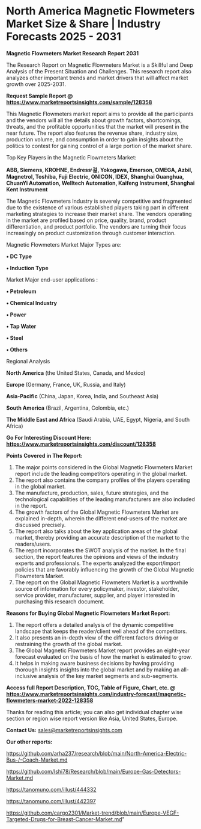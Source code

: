 # North America Magnetic Flowmeters Market Size & Share | Industry Forecasts 2025 - 2031

<strong>Magnetic Flowmeters Market Research Report 2031</strong>

The Research Report on Magnetic Flowmeters Market is a Skillful and Deep Analysis of the Present Situation and Challenges. This research report also analyzes other important trends and market drivers that will affect market growth over 2025-2031.

<strong>Request Sample Report @ <a href=https://www.marketreportsinsights.com/sample/128358>https://www.marketreportsinsights.com/sample/128358</a></strong>

This Magnetic Flowmeters market report aims to provide all the participants and the vendors will all the details about growth factors, shortcomings, threats, and the profitable opportunities that the market will present in the near future. The report also features the revenue share, industry size, production volume, and consumption in order to gain insights about the politics to contest for gaining control of a large portion of the market share.

Top Key Players in the Magnetic Flowmeters Market:

<strong>ABB, Siemens, KROHNE, Endressᶫ걺, Yokogawa, Emerson, OMEGA, Azbil, Magnetrol, Toshiba, Fuji Electric, ONICON, IDEX, Shanghai Guanghua, ChuanYi Automation, Welltech Automation, Kaifeng Instrument, Shanghai Kent Instrument</strong>

The Magnetic Flowmeters Industry is severely competitive and fragmented due to the existence of various established players taking part in different marketing strategies to increase their market share. The vendors operating in the market are profiled based on price, quality, brand, product differentiation, and product portfolio. The vendors are turning their focus increasingly on product customization through customer interaction.

Magnetic Flowmeters Market Major Types are:

<strong>• DC Type

• Induction Type</strong>

Market Major end-user applications :

<strong>• Petroleum

• Chemical Industry

• Power

• Tap Water

• Steel

• Others</strong>

Regional Analysis

</u><strong><b>North America</b></strong> (the United States, Canada, and Mexico)

<strong><b>Europe </b></strong>(Germany, France, UK, Russia, and Italy)

<strong><b>Asia-Pacific</b></strong> (China, Japan, Korea, India, and Southeast Asia)

<strong><b>South America</b></strong> (Brazil, Argentina, Colombia, etc.)

<strong><b>The Middle East and Africa</b></strong> (Saudi Arabia, UAE, Egypt, Nigeria, and South Africa)

<strong>Go For Interesting Discount Here: <a href=https://www.marketreportsinsights.com/discount/128358>https://www.marketreportsinsights.com/discount/128358</a></strong>

<strong>Points Covered in The Report:</strong>
<ol>
  <li>The major points considered in the Global Magnetic Flowmeters Market report include the leading competitors operating in the global market.</li>
  <li>The report also contains the company profiles of the players operating in the global market.</li>
  <li>The manufacture, production, sales, future strategies, and the technological capabilities of the leading manufacturers are also included in the report.</li>
  <li>The growth factors of the Global Magnetic Flowmeters Market are explained in-depth, wherein the different end-users of the market are discussed precisely.</li>
  <li>The report also talks about the key application areas of the global market, thereby providing an accurate description of the market to the readers/users.</li>
  <li>The report incorporates the SWOT analysis of the market. In the final section, the report features the opinions and views of the industry experts and professionals. The experts analyzed the export/import policies that are favorably influencing the growth of the Global Magnetic Flowmeters Market.</li>
  <li>The report on the Global Magnetic Flowmeters Market is a worthwhile source of information for every policymaker, investor, stakeholder, service provider, manufacturer, supplier, and player interested in purchasing this research document.</li>
</ol>
<strong>Reasons for Buying Global Magnetic Flowmeters Market Report:</strong>

<ol>
  <li>The report offers a detailed analysis of the dynamic competitive landscape that keeps the reader/client well ahead of the competitors.</li>
  <li>It also presents an in-depth view of the different factors driving or restraining the growth of the global market.</li>
  <li>The Global Magnetic Flowmeters Market report provides an eight-year forecast evaluated on the basis of how the market is estimated to grow.</li>
  <li>It helps in making aware business decisions by having providing thorough insights insights into the global market and by making an all-inclusive analysis of the key market segments and sub-segments.</li>
</ol>
<strong>Access full Report Description, TOC, Table of Figure, Chart, etc. @ <a href=https://www.marketreportsinsights.com/industry-forecast/magnetic-flowmeters-market-2022-128358>https://www.marketreportsinsights.com/industry-forecast/magnetic-flowmeters-market-2022-128358</a></strong>


Thanks for reading this article; you can also get individual chapter wise section or region wise report version like Asia, United States, Europe.

<strong>Contact Us:</strong>
sales@marketreportsinsights.com

<strong>Our other reports:</strong>

<a href=https://github.com/arha237/research/blob/main/North-America-Electric-Bus-/-Coach-Market.md>https://github.com/arha237/research/blob/main/North-America-Electric-Bus-/-Coach-Market.md</a>

<a href=https://github.com/Ishi78/Research/blob/main/Europe-Gas-Detectors-Market.md>https://github.com/Ishi78/Research/blob/main/Europe-Gas-Detectors-Market.md</a>

<a href=https://tanomuno.com/illust/444332>https://tanomuno.com/illust/444332</a>

<a href=https://tanomuno.com/illust/442397>https://tanomuno.com/illust/442397</a>

<a href=https://github.com/cargo2301/Market-trend/blob/main/Europe-VEGF-Targeted-Drugs-for-Breast-Cancer-Market.md>https://github.com/cargo2301/Market-trend/blob/main/Europe-VEGF-Targeted-Drugs-for-Breast-Cancer-Market.md</a>"

